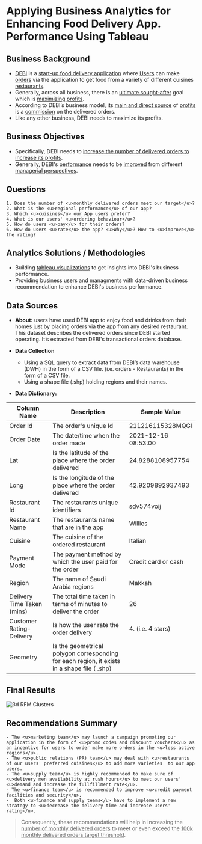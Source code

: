 # **Applying Business Analytics for Enhancing Food Delivery App. Performance Using Tableau**


## **Business Background** 

   - <u>DEBI</u> is a <u>start-up food delivery application</u> where <u>Users</u> can make <u>orders</u> via the application to get food from a variety of different cuisines <u>restaurants</u>. 
   - Generally, across all business, there is an <u>ultimate sought-after</u> goal which is <u>maximizing profits</u>. 
   - According to DEBI’s business model, its <u>main and direct source</u> of <u>profits</u> is a <u>commission</u> on the delivered orders. 
   - Like any other business, DEBI needs to maximize its profits. 
    

## **Business Objectives**

   - Specifically, DEBI needs to <u>increase the number of delivered orders to increase its profits</u>.
   - Generally, DEBI's <u>performance</u> needs to be <u>improved</u> from different <u>managerial perspectives</u>.


## **Questions** 

    1. Does the number of <u>monthly delivered orders meet our target</u>?
    2. What is the <u>regional performance</u> of our app?
    3. Which <u>cuisines</u> our App users prefer?
    4. What is our users' <u>ordering behaviour</u>?
    5. How do users <u>pay</u> for their orders?
    6. How do users <u>rate</u> the app? <u>Why</u>? How to <u>improve</u> the rating?


## **Analytics Solutions / Methodologies**

   - Building <u>tableau visualizations</u> to get insights into DEBI's business performance.
   - Providing business users and managments with data-driven business recommendation to enhance DEBI's business performance.


## **Data Sources**

- **About:** users have used DEBI app to enjoy food and drinks from their homes just by placing orders via the app from any desired restaurant. This dataset describes the delivered orders since DEBI started operating. It’s extracted from DEBI's transactional orders database.   

- **Data Collection**
   - Using a SQL query to extract data from DEBI’s data warehouse (DWH) in the form of a CSV file. (i.e. orders - Restaurants) in the form of a CSV file. 
   - Using a shape file (.shp) holding regions and their names. 

- **Data Dictionary:**

| Column Name | Description | Sample Value  |
|-------------|-------------|---------------|
| Order Id    | The order's unique Id  | 211216115328MQGI |
| Order Date | The date/time when the order made | 2021-12-16 08:53:00 |	
| Lat | Is the latitude of the place where the order delivered  | 24.8288108957754 |
| Long   | Is the longitude of the place where the order delivered  | 42.9209892937493	|
| Restaurant Id    | The restaurants unique identifiers  | sdv574voij |
| Restaurant Name | The restaurants name that are in the app | Willies |
| Cuisine | The cuisine of the ordered restaurant | Italian | 
| Payment Mode | The payment method by which the user paid for the order | Credit card or cash | 
| Region | The name of Saudi Arabia regions | Makkah | 
| Delivery Time Taken (mins) | The total time taken in terms of minutes to deliver the order | 26 | 
| Customer Rating-Delivery | Is how the user rate the order delivery | 4. (i.e. 4 stars) | 
| Geometry | Is the geometrical polygon corresponding for each region, it exists in a shape file ( .shp) | 
  


## **Final Results**

![3d RFM Clusters](https://github.com/Ayman947/Marketing-RFM-CLTV-Segmentation/blob/main/clusters-3d-rfm.PNG)


## **Recommendations Summary**
    - The <u>marketing team</u> may launch a campaign promoting our application in the form of <u>promo codes and discount vouchers</u> as an incentive for users to order make more orders in the <u>less active regions</u>.
    - The <u>public relations (PR) team</u> may deal with <u>restaurants of our users' preferred cuisines</u> to add more varieties  to our app users.
    - The <u>supply team</u> is highly recommended to make sure of <u>delivery men availability at rush hours</u> to meet our users' <u>demand and increase the fullfillment rate</u>.
    - The <u>finance team</u> is recommended to improve <u>credit payment facilities and security</u>.
    -  Both <u>finance and supply teams</u> have to implement a new strategy to <u>decrease the delivery time and increase users' rating</u>.

> Consequently, these recommendations  will help in increasing the <u>number of monthly delivered orders</u> to meet or even exceed the <u>100k monthly delivered orders target threshold</u>.
